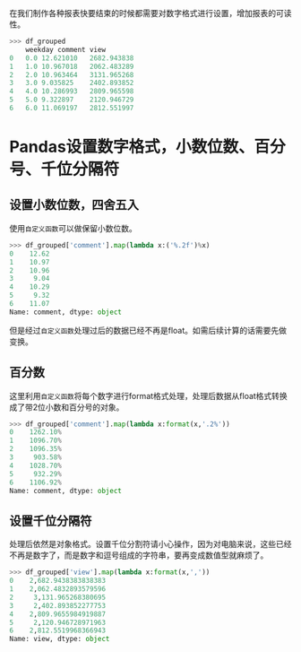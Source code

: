 ﻿在我们制作各种报表快要结束的时候都需要对数字格式进行设置，增加报表的可读性。

```python
>>> df_grouped
	weekday	comment	view
0	0.0	12.621010	2682.943838
1	1.0	10.967018	2062.483289
2	2.0	10.963464	3131.965268
3	3.0	9.035825	2402.893852
4	4.0	10.286993	2809.965598
5	5.0	9.322897	2120.946729
6	6.0	11.069197	2812.551997
```
# Pandas设置数字格式，小数位数、百分号、千位分隔符

## 设置小数位数，四舍五入
使用`自定义函数`可以做保留小数位数。
```python
>>> df_grouped['comment'].map(lambda x:('%.2f')%x)
0    12.62
1    10.97
2    10.96
3     9.04
4    10.29
5     9.32
6    11.07
Name: comment, dtype: object
```
但是经过`自定义函数`处理过后的数据已经不再是float。如需后续计算的话需要先做变换。

## 百分数
这里利用`自定义函数`将每个数字进行format格式处理，处理后数据从float格式转换成了带2位小数和百分号的对象。
```python
>>> df_grouped['comment'].map(lambda x:format(x,'.2%'))
0    1262.10%
1    1096.70%
2    1096.35%
3     903.58%
4    1028.70%
5     932.29%
6    1106.92%
Name: comment, dtype: object
```

## 设置千位分隔符
处理后依然是对象格式。设置千位分割符请小心操作，因为对电脑来说，这些已经不再是数字了，而是数字和逗号组成的字符串，要再变成数值型就麻烦了。
```python
>>> df_grouped['view'].map(lambda x:format(x,','))
0    2,682.9438383838383
1    2,062.4832893579596
2     3,131.965268380695
3     2,402.893852277753
4    2,809.9655984919887
5     2,120.946728971963
6    2,812.5519968366943
Name: view, dtype: object
```

